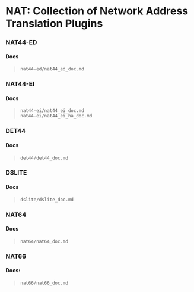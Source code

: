 # NAT: Collection of Network Address Translation Plugins

### NAT44-ED

#### Docs

> `nat44-ed/nat44_ed_doc.md`

### NAT44-EI
#### Docs
> `nat44-ei/nat44_ei_doc.md`\
`nat44-ei/nat44_ei_ha_doc.md`

### DET44
#### Docs
> `det44/det44_doc.md`

### DSLITE
#### Docs
> `dslite/dslite_doc.md`

### NAT64
#### Docs
> `nat64/nat64_doc.md`

### NAT66
#### Docs:
> `nat66/nat66_doc.md`
